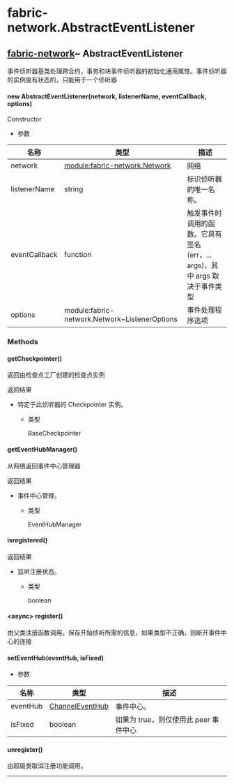 # fabric-network.AbstractEventListener

## [fabric-network](https://hyperledger.github.io/fabric-sdk-node/release-1.4/module-fabric-network.html)~ AbstractEventListener

事件侦听器基类处理跨合约，事务和块事件侦听器的初始化通用属性。事件侦听器的实例是有状态的，只能用于一个侦听器

#### new AbstractEventListener(network, listenerName, eventCallback, options)

Constructor

- 参数

| 名称          | 类型                                                                                                                          | 描述                                                                        |
| ------------- | ----------------------------------------------------------------------------------------------------------------------------- | --------------------------------------------------------------------------- |
| network       | [module:fabric-network.Network](https://hyperledger.github.io/fabric-sdk-node/release-1.4/module-fabric-network.Network.html) | 网络                                                                        |
| listenerName  | string                                                                                                                        | 标识侦听器的唯一名称。                                                      |
| eventCallback | function                                                                                                                      | 触发事件时调用的函数。它具有签名(err，... args)，其中 args 取决于事件类型 |
| options       | module:fabric-network.Network~ListenerOptions                                                                                 | 事件处理程序选项                                                            |

### Methods

#### getCheckpointer()

返回由检查点工厂创建的检查点实例

返回结果

- 特定于此侦听器的 Checkpointer 实例。

  - 类型

    BaseCheckpointer

#### getEventHubManager()

从网络返回事件中心管理器

返回结果

- 事件中心管理。

  - 类型

    EventHubManager

#### isregistered()

返回结果

- 监听注册状态。

  - 类型

    boolean

#### &lt;async&gt; register()

由父类注册函数调用。保存开始侦听所需的信息，如果类型不正确，则断开事件中心的连接

#### setEventHub(eventHub, isFixed)

- 参数

| 名称     | 类型                                                                                              | 描述                                  |
| -------- | ------------------------------------------------------------------------------------------------- | ------------------------------------- |
| eventHub | [ChannelEventHub](https://hyperledger.github.io/fabric-sdk-node/release-1.4/ChannelEventHub.html) | 事件中心。                            |
| isFixed  | boolean                                                                                           | 如果为 true，则仅使用此 peer 事件中心 |

#### unregister()

由超级类取消注册功能调用。

---
